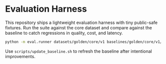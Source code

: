 # Evaluation Harness

This repository ships a lightweight evaluation harness with tiny public-safe fixtures.
Run the suite against the core dataset and compare against the baseline to catch regressions in quality, cost, and latency.

```bash
python -m eval.runner datasets/golden/core/v1 baselines/golden/core/v1/summary.json
```

Use `scripts/update_baseline.sh` to refresh the baseline after intentional improvements.
